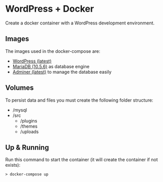 # WordPress + Docker

Create a docker container with a WordPress development environment.

## Images

The images used in the docker-compose are:
- [WordPress (latest)](https://hub.docker.com/_/wordpress)
- [MariaDB (10.5.6)](https://hub.docker.com/_/adminer) as database engine
- [Adminer (latest)](https://hub.docker.com/_/adminer) to manage the database easily

## Volumes

To persist data and files you must create the following folder structure:

- /mysql
- /src
  - /plugins
  - /themes
  - /uploads

## Up & Running

Run this command to start the container (it will create the container if not exists):

```
> docker-compose up
```
